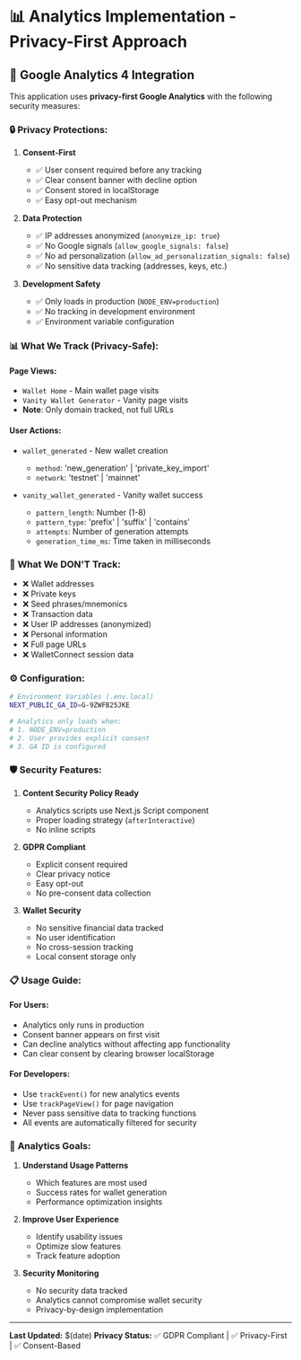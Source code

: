 # 📊 Analytics Implementation - Privacy-First Approach

## 🎯 **Google Analytics 4 Integration**

This application uses **privacy-first Google Analytics** with the following security measures:

### 🔒 **Privacy Protections:**

1. **Consent-First**
   - ✅ User consent required before any tracking
   - ✅ Clear consent banner with decline option
   - ✅ Consent stored in localStorage
   - ✅ Easy opt-out mechanism

2. **Data Protection**
   - ✅ IP addresses anonymized (`anonymize_ip: true`)
   - ✅ No Google signals (`allow_google_signals: false`)
   - ✅ No ad personalization (`allow_ad_personalization_signals: false`)
   - ✅ No sensitive data tracking (addresses, keys, etc.)

3. **Development Safety**
   - ✅ Only loads in production (`NODE_ENV=production`)
   - ✅ No tracking in development environment
   - ✅ Environment variable configuration

### 📊 **What We Track (Privacy-Safe):**

#### **Page Views:**
- `Wallet Home` - Main wallet page visits
- `Vanity Wallet Generator` - Vanity page visits
- **Note**: Only domain tracked, not full URLs

#### **User Actions:**
- `wallet_generated` - New wallet creation
  - `method`: 'new_generation' | 'private_key_import'
  - `network`: 'testnet' | 'mainnet'
  
- `vanity_wallet_generated` - Vanity wallet success
  - `pattern_length`: Number (1-8)
  - `pattern_type`: 'prefix' | 'suffix' | 'contains'
  - `attempts`: Number of generation attempts
  - `generation_time_ms`: Time taken in milliseconds

### 🚫 **What We DON'T Track:**

- ❌ Wallet addresses
- ❌ Private keys
- ❌ Seed phrases/mnemonics
- ❌ Transaction data
- ❌ User IP addresses (anonymized)
- ❌ Personal information
- ❌ Full page URLs
- ❌ WalletConnect session data

### ⚙️ **Configuration:**

```bash
# Environment Variables (.env.local)
NEXT_PUBLIC_GA_ID=G-9ZWFB25JKE

# Analytics only loads when:
# 1. NODE_ENV=production
# 2. User provides explicit consent
# 3. GA ID is configured
```

### 🛡️ **Security Features:**

1. **Content Security Policy Ready**
   - Analytics scripts use Next.js Script component
   - Proper loading strategy (`afterInteractive`)
   - No inline scripts

2. **GDPR Compliant**
   - Explicit consent required
   - Clear privacy notice
   - Easy opt-out
   - No pre-consent data collection

3. **Wallet Security**
   - No sensitive financial data tracked
   - No user identification
   - No cross-session tracking
   - Local consent storage only

### 📋 **Usage Guide:**

#### **For Users:**
- Analytics only runs in production
- Consent banner appears on first visit
- Can decline analytics without affecting app functionality
- Can clear consent by clearing browser localStorage

#### **For Developers:**
- Use `trackEvent()` for new analytics events
- Use `trackPageView()` for page navigation
- Never pass sensitive data to tracking functions
- All events are automatically filtered for security

### 🎯 **Analytics Goals:**

1. **Understand Usage Patterns**
   - Which features are most used
   - Success rates for wallet generation
   - Performance optimization insights

2. **Improve User Experience**
   - Identify usability issues
   - Optimize slow features
   - Track feature adoption

3. **Security Monitoring**
   - No security data tracked
   - Analytics cannot compromise wallet security
   - Privacy-by-design implementation

---

**Last Updated:** $(date)
**Privacy Status:** ✅ GDPR Compliant | ✅ Privacy-First | ✅ Consent-Based